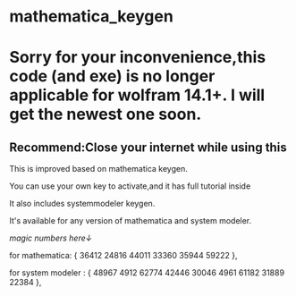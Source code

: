 # mathematica_keygen

# Sorry for your inconvenience,this code (and exe) is no longer applicable for wolfram 14.1+. I will get the newest one soon.

## Recommend:Close your internet while using this

This is improved based on mathematica keygen.

You can use your own key to activate,and it has full tutorial inside

It also includes systemmodeler keygen.

It's available for any version of mathematica and system modeler.

*magic numbers here↓*

for mathematica: { 36412	24816	44011	33360	35944	59222 },

for system modeler : { 48967	4912	62774	42446	30046	4961	61182	31889	22384 },


